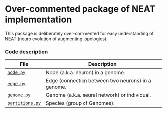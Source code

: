 # Over-commented package of NEAT implementation

This package is deliberately over-commented for easy understanding of NEAT (neuro evolution of augmenting topologies).

### Code description

File | Description
 --- | ---
[``node.py``](pyneat/node.py) | Node (a.k.a. neuron) in a genome.
[``edge.py``](pyneat/edge.py) | Edge (connection between two neurons) in a genome.
[``genome.py``](pyneat/genome.py) | Genome (a.k.a. neural network) or individual.
[``partitions.py``](pyneat/partitions.py) | Species (group of Genomes).

